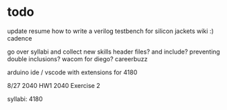 # todo

update resume
how to write a verilog testbench for silicon jackets wiki :)
cadence

go over syllabi and collect new skills
header files? and include? preventing double inclusions?
wacom for diego?
careerbuzz

arduino ide / vscode with extensions for 4180


8/27    2040 HW1
        2040 Exercise 2

syllabi:
4180
